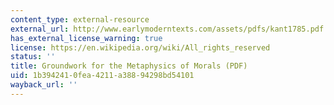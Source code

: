 ```yaml
---
content_type: external-resource
external_url: http://www.earlymoderntexts.com/assets/pdfs/kant1785.pdf
has_external_license_warning: true
license: https://en.wikipedia.org/wiki/All_rights_reserved
status: ''
title: Groundwork for the Metaphysics of Morals (PDF)
uid: 1b394241-0fea-4211-a388-94298bd54101
wayback_url: ''
---
```

